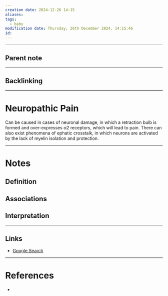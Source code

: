```yaml
---
creation date: 2024-12-26 14:15
aliases: 
tags:
  - baby
modification date: Thursday, 26th December 2024, 14:15:46
id:
---
```

---

## Parent note
---
## Backlinking


---
# Neuropathic Pain
Can be caused in cases of neuronal damage, in which a retraction bulb is formed and over-expresses α2 receptors, which will lead to pain. There can also exist phenomena of ephatic crosstalk, in which neurons are activated by the lack of myelin isolation and protection.


---
# Notes

## Definition

## Associations

## Interpretation

---
## Links
- [Google Search](https://www.google.com/search?q=Neuropathic+Pain)

---
# References
+ 